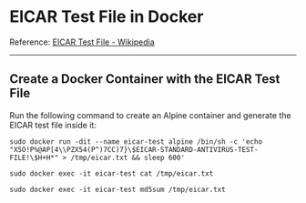 # EICAR Test File in Docker

Reference: [EICAR Test File - Wikipedia](https://en.wikipedia.org/wiki/EICAR_test_file)

---

## Create a Docker Container with the EICAR Test File

Run the following command to create an Alpine container and generate the EICAR test file inside it:

```
sudo docker run -dit --name eicar-test alpine /bin/sh -c 'echo "X5O!P%@AP[4\\PZX54(P^)7CC)7}\$EICAR-STANDARD-ANTIVIRUS-TEST-FILE!\$H+H*" > /tmp/eicar.txt && sleep 600'
```

```
sudo docker exec -it eicar-test cat /tmp/eicar.txt
```

```
sudo docker exec -it eicar-test md5sum /tmp/eicar.txt
```

